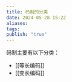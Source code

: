 ```yaml
---
title: 码制的分类
date: 2024-05-28 15:22
aliases: 
tags: 
publish: "true"
---
```

码制主要有以下分类：
- [[等长编码]]
- [[变长编码]]

